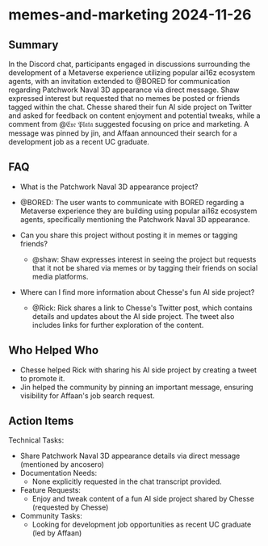 # memes-and-marketing 2024-11-26

## Summary
 In the Discord chat, participants engaged in discussions surrounding the development of a Metaverse experience utilizing popular ai16z ecosystem agents, with an invitation extended to @BORED for communication regarding Patchwork Naval 3D appearance via direct message. Shaw expressed interest but requested that no memes be posted or friends tagged within the chat. Chesse shared their fun AI side project on Twitter and asked for feedback on content enjoyment and potential tweaks, while a comment from @𝔈𝔵𝔢 𝔓𝔩𝔞𝔱𝔞 suggested focusing on price and marketing. A message was pinned by jin, and Affaan announced their search for a development job as a recent UC graduate.

## FAQ
 - What is the Patchwork Naval 3D appearance project?
  - @BORED: The user wants to communicate with BORED regarding a Metaverse experience they are building using popular ai16z ecosystem agents, specifically mentioning the Patchwork Naval 3D appearance.

- Can you share this project without posting it in memes or tagging friends?
  - @shaw: Shaw expresses interest in seeing the project but requests that it not be shared via memes or by tagging their friends on social media platforms.

- Where can I find more information about Chesse's fun AI side project?
  - @Rick: Rick shares a link to Chesse's Twitter post, which contains details and updates about the AI side project. The tweet also includes links for further exploration of the content.

## Who Helped Who
 - Chesse helped Rick with sharing his AI side project by creating a tweet to promote it.
- Jin helped the community by pinning an important message, ensuring visibility for Affaan's job search request.

## Action Items
 Technical Tasks:
  - Share Patchwork Naval 3D appearance details via direct message (mentioned by ancosero)
- Documentation Needs:
  - None explicitly requested in the chat transcript provided.
- Feature Requests:
  - Enjoy and tweak content of a fun AI side project shared by Chesse (requested by Chesse)
- Community Tasks:
  - Looking for development job opportunities as recent UC graduate (led by Affaan)

